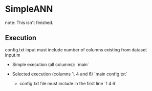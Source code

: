 # SimpleANN

note: This isn't finished.

## Execution

config.txt input must include number of columns existing from dataset input.m

* Simple execution (all columns): ´main´

* Selected execution (columns 1, 4 and 6) ´main config.txt´

  * config.txt file must include in the first line ´1 4 6´